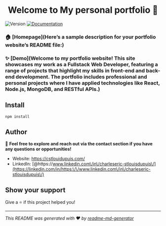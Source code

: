 <h1 align="center">Welcome to My personal portfolio 👋</h1>
<p>
  <img alt="Version" src="https://img.shields.io/badge/version-0.0.0-blue.svg?cacheSeconds=2592000" />
  <a href="Contact Information: A section to get in touch with me for potential collaborations or job opportunities." target="_blank">
    <img alt="Documentation" src="https://img.shields.io/badge/documentation-yes-brightgreen.svg" />
  </a>
</p>

### 🏠 [Homepage](Here’s a sample description for your portfolio website’s README file:)

### ✨ [Demo](Welcome to my portfolio website! This site showcases my work as a Fullstack Web Developer, featuring a range of projects that highlight my skills in front-end and back-end development. The portfolio includes professional and personal projects where I have applied technologies like React, Node.js, MongoDB, and RESTful APIs.)

## Install

```sh
npm install
```

## Author

👤 **Feel free to explore and reach out via the contact section if you have any questions or opportunities!**

* Website: https://cstlouidupuis.com/
* LinkedIn: [@https:\/\/www.linkedin.com\/in\/charleseric-stlouisdupuis\/](https://linkedin.com/in/https:\/\/www.linkedin.com\/in\/charleseric-stlouisdupuis\/)

## Show your support

Give a ⭐️ if this project helped you!

***
_This README was generated with ❤️ by [readme-md-generator](https://github.com/kefranabg/readme-md-generator)_